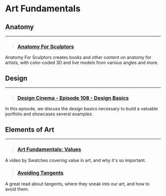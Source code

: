 # Art Fundamentals

## Anatomy
___

> ### [Anatomy For Sculptors](https://anatomy4sculptors.com/)
Anatomy For Sculptors creates books and other content on anatomy for artists, with color-coded 3D and live models from various angles and more.
<!-- -->


## Design
___

> ### [Design Cinema - Episode 108 - Design Basics](https://www.youtube.com/watch?v=2fPq1AF7v0E&start=2521)
In this episode, we discuss the design basics necessary to build a valuable portfolio and showcases several examples.
<!-- -->


## Elements of Art
___

> ### [Art Fundamentals: Values](https://www.youtube.com/watch?v=ax130yILbw0&start=0s)
A video by Swatches covering value in art, and why it's so important.
<!-- -->


> ### [Avoiding Tangents](https://emptyeasel.com/2008/11/18/avoiding-tangents-9-visual-blunders-every-artist-should-watch-out-for/)
A great read about tangents, where they sneak into our art, and how to avoid them.
<!-- -->

